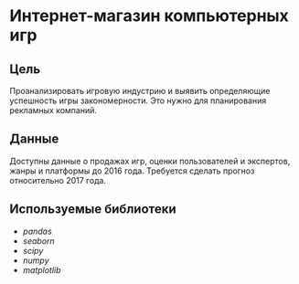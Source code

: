 # Интернет-магазин компьютерных игр

## Цель
Проанализировать игровую индустрию и выявить определяющие успешность игры закономерности. Это нужно для планирования рекламных компаний.

## Данные
Доступны данные о продажах игр, оценки пользователей и экспертов, жанры и платформы до 2016 года. Требуется сделать прогноз относительно 2017 года.

## Используемые библиотеки

- *pandas*
- *seaborn*
- *scipy*
- *numpy*
- *matplotlib*